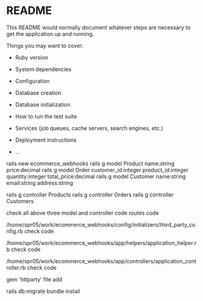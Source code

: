 # README

This README would normally document whatever steps are necessary to get the
application up and running.

Things you may want to cover:

* Ruby version

* System dependencies

* Configuration

* Database creation

* Database initialization

* How to run the test suite

* Services (job queues, cache servers, search engines, etc.)

* Deployment instructions

* ...

rails new ecommerce_webhooks
rails g model Product name:string price:decimal
rails g model Order customer_id:integer product_id:integer quantity:integer total_price:decimal
rails g model Customer name:string email:string address:string

rails g controller Products
rails g controller Orders
rails g controller Customers

check all above three model and controller code
routes code

/home/spr05/work/ecommerce_webhooks/config/initializers/third_party_config.rb
check code

/home/spr05/work/ecommerce_webhooks/app/helpers/application_helper.rb
check code

/home/spr05/work/ecommerce_webhooks/app/controllers/application_controller.rb
check code


gem 'httparty'
file add 

rails db:migrate
bundle install
